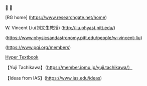 :heartbeat:  :heartbeat:

[RG home] (https://www.researchgate.net/home)

W. Vincent Liu(刘文生教授)
(http://liu.phyast.pitt.edu/)

(https://www.physicsandastronomy.pitt.edu/people/w-vincent-liu)

(https://www.pqi.org/members)

[Hyper Textbook](https://physics.info/)

【Yuji Tachikawa】（https://member.ipmu.jp/yuji.tachikawa/）

【Ideas from IAS】(https://www.ias.edu/ideas)

